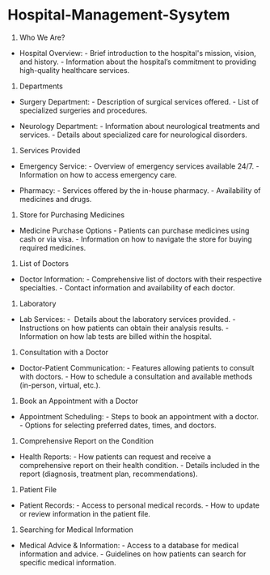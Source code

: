 # Hospital-Management-Sysytem

1. Who We Are?

- Hospital Overview:
      - Brief introduction to the hospital's mission, vision, and history.
      - Information about the hospital’s commitment to providing high-quality healthcare services.

1. Departments

- Surgery Department:
      - Description of surgical services offered.
      - List of specialized surgeries and procedures.

- Neurology Department:
      - Information about neurological treatments and services.
      - Details about specialized care for neurological disorders.

1. Services Provided

- Emergency Service:
      - Overview of emergency services available 24/7.
      - Information on how to access emergency care.

- Pharmacy:
      - Services offered by the in-house pharmacy.
      - Availability of medicines and drugs.

1. Store for Purchasing Medicines

- Medicine Purchase Options
       - Patients can purchase medicines using cash or via visa.
       - Information on how to navigate the store for buying required medicines.

1. List of Doctors

- Doctor Information:
       - Comprehensive list of doctors with their respective specialties.
       - Contact information and availability of each doctor.

1. Laboratory

- Lab Services:
       -  Details about the laboratory services provided.
       - Instructions on how patients can obtain their analysis results.
       - Information on how lab tests are billed within the hospital.

1. Consultation with a Doctor

- Doctor-Patient Communication:
       - Features allowing patients to consult with doctors.
       - How to schedule a consultation and available methods (in-person, virtual, etc.).

1. Book an Appointment with a Doctor

- Appointment Scheduling:
       - Steps to book an appointment with a doctor.
       - Options for selecting preferred dates, times, and doctors.

1. Comprehensive Report on the Condition

- Health Reports:
       - How patients can request and receive a comprehensive report on their health condition.
       - Details included in the report (diagnosis, treatment plan, recommendations).

1. Patient File

- Patient Records:
       - Access to personal medical records.
       - How to update or review information in the patient file.

1. Searching for Medical Information

- Medical Advice & Information:
       - Access to a database for medical information and advice.
       - Guidelines on how patients can search for specific medical information.
